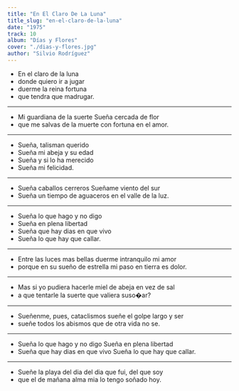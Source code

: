 ```yaml
---
title: "En El Claro De La Luna"
title_slug: "en-el-claro-de-la-luna"
date: "1975"
track: 10
album: "Días y Flores"
cover: "./dias-y-flores.jpg"
author: "Silvio Rodríguez"
---
```


- En el claro de la luna
- donde quiero ir a jugar
- duerme la reina fortuna
- que tendra que madrugar.

---

- Mi guardiana de la suerte Sueña cercada de flor
- que me salvas de la muerte con fortuna en el amor.

---

- Sueña, talisman querido
- Sueña mi abeja y su edad
- Sueña y si lo ha merecido
- Sueña mi felicidad.

---

- Sueña caballos cerreros Sueñame viento del sur
- Sueña un tiempo de aguaceros en el valle de la luz.

---

- Sueña lo que hago y no digo
- Sueña en plena libertad
- Sueña que hay dias en que vivo
- Sueña lo que hay que callar.

---

- Entre las luces mas bellas duerme intranquilo mi amor
- porque en su sueño de estrella mi paso en tierra es dolor.

---

- Mas si yo pudiera hacerle miel de abeja en vez de sal
- a que tentarle la suerte que valiera suso�ar?

---

- Sueñenme, pues, cataclismos sueñe el golpe largo y ser
- sueñe todos los abismos que de otra vida no se.

---

- Sueña lo que hago y no digo Sueña en plena libertad
- Sueña que hay dias en que vivo Sueña lo que hay que callar.

---

- Sueñe la playa del dia del dia que fui, del que soy
- que el de mañana alma mia lo tengo soñado hoy.
